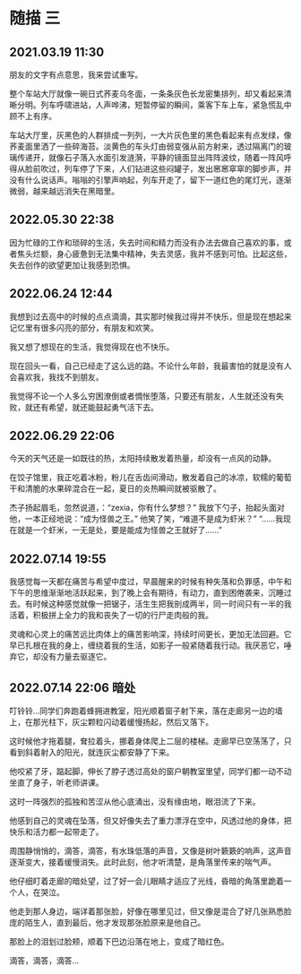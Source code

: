 # 随描 三

## 2021.03.19 11:30

朋友的文字有点意思，我来尝试重写。

整个车站大厅就像一碗日式荞麦乌冬面，一条条灰色长龙密集排列，却又看起来清晰分明。列车呼啸进站，人声哗沸，短暂停留的瞬间，乘客下车上车，紧急慌乱中顾不上有序。

车站大厅里，灰黑色的人群排成一列列，一大片灰色里的黑色看起来有点发绿，像荞麦面里洒了一些碎海苔。淡黄色的车头灯由弱变强从前方射来，透过隔离门的玻璃传递开，就像石子落入水面引发涟漪，平静的镜面显出阵阵波纹，随着一阵风呼得从脸前吹过，列车停了下来，人们钻进这些闷罐子，发出窸窸窣窣的脚步声，并没有什么说话声。嗡嗡的引擎声响起，列车开走了，留下一道红色的尾灯光，逐渐微弱，越来越远消失在黑暗里。

## 2022.05.30 22:38

因为忙碌的工作和琐碎的生活，失去时间和精力而没有办法去做自己喜欢的事，或者焦头烂额，身心疲惫到无法集中精神，失去灵感，我并不感到可怕。比起这些，失去创作的欲望更加让我感到恐惧。

## 2022.06.24 12:44

我想到过去高中的时候的点点滴滴，其实那时候我过得并不快乐，但是现在想起来记忆里有很多闪亮的部分，有朋友和欢笑。

我又想了想现在的生活，我觉得现在也不快乐。

现在回头一看，自己已经走了这么远的路。不论什么年龄，我最害怕的就是没有人会喜欢我，我找不到朋友。

我觉得不论一个人多么穷困潦倒或者惆怅堕落，只要还有朋友，人生就还没有失败，就还有希望，就还能鼓起勇气活下去。

## 2022.06.29 22:06

今天的天气还是一如既往的热，太阳持续散发着热量，却没有一点风的动静。

在饺子馆里，我正吃着冰粉，粉儿在舌齿间滑动，散发着自己的冰凉，软糯的葡萄干和清脆的水果碎混合在一起，夏日的炎热瞬间就被驱散了。

杰子扬起眉毛，忽然说道，：“zexia，你有什么梦想？”
我放下勺子，抬起头面对他，一本正经地说：“成为怪兽之王。”
他笑了笑，“难道不是成为虾米？”
“……我现在就是一个虾米，一无是处，要是能成为怪兽之王就好了……”

## 2022.07.14 19:55

我感觉每一天都在痛苦与希望中度过，早晨醒来的时候有种失落和负罪感，中午和下午的思维渐渐地活跃起来，到了晚上会有期待，有动力，直到困倦袭来，沉睡过去。有时候这种感觉就像一把锯子，活生生把我剖成两半，同一时间只有一半的我活着，积极拼上全力的我和丧失了一切的行尸走肉般的我。

灵魂和心灵上的痛苦远比肉体上的痛苦影响深，持续时间更长，更加无法回避。它早已扎根在我的身上，缠绕着我的生活，如影子一般紧随着我行动。我厌恶它，唾弃它，却没有力量去驱逐它。

## 2022.07.14 22:06 暗处

叮铃铃…同学们奔跑着蜂拥进教室，阳光顺着窗子射下来，落在走廊另一边的墙上，在那光柱下，灰尘颗粒闪动着缓慢扬起，然后又落下。

这时候他才拖着腿，耷拉着头，挪着身体爬上二层的楼梯。走廊早已空荡荡了，只看到斜着射入的阳光，就连灰尘都安静了下来。

他咬紧了牙，踮起脚，伸长了脖子透过高处的窗户朝教室里望，同学们都一动不动坐直了身子，听老师讲课。

这时一阵强烈的孤独和苦涩从他心底涌出，没有缘由地，眼泪流了下来。

他感到自己的灵魂在坠落，但又好像失去了重力漂浮在空中，风透过他的身体，把快乐和活力都一起带走了。

周围静悄悄的，滴答，滴答，有水珠低落的声音，又像是树叶簌簌的响声，这声音逐渐变大，接着缓慢消失。此时此刻，他才听清楚，是角落里传来的喘气声。

他仔细盯着走廊的暗处望，过了好一会儿眼睛才适应了光线，昏暗的角落里跪着一个人，在哭泣。

他走到那人身边，端详着那张脸，好像在哪里见过，但又像是混合了好几张熟悉脸庞的陌生人，直到最后，他才发现那张脸原来是他自己。

那脸上的泪划过脸颊，顺着下巴边沿落在地上，变成了暗红色。

滴答，滴答，滴答…
